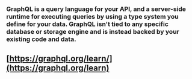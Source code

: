 ### GraphQL is a query language for your API, and a server-side runtime for executing queries by using a type system you define for your data. GraphQL isn't tied to any specific database or storage engine and is instead backed by your existing code and data.
[https://graphql.org/learn/](https://graphql.org/learn)
---
